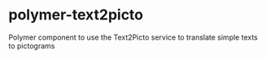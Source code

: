 # polymer-text2picto
Polymer component to use the Text2Picto service to translate simple texts to pictograms
